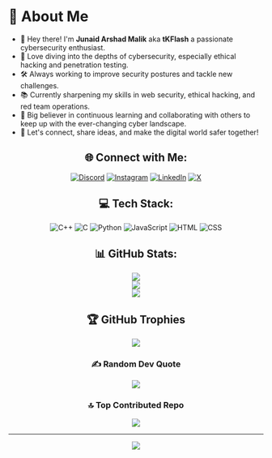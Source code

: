  
# 💫 About Me

- 👋 Hey there! I'm **Junaid Arshad Malik** aka **tKFlash** a passionate cybersecurity enthusiast.
- 🔐 Love diving into the depths of cybersecurity, especially ethical hacking and penetration testing.
- 🛠️ Always working to improve security postures and tackle new challenges.
- 📚 Currently sharpening my skills in web security, ethical hacking, and red team operations.
- 🌱 Big believer in continuous learning and collaborating with others to keep up with the ever-changing cyber landscape.
- 🤝 Let's connect, share ideas, and make the digital world safer together!

<div align="center">
  
## 🌐 Connect with Me:
[![Discord](https://img.shields.io/badge/Discord-%237289DA.svg?logo=discord&logoColor=white)](https://discord.gg/_tkflash) 
[![Instagram](https://img.shields.io/badge/Instagram-%23E4405F.svg?logo=Instagram&logoColor=white)](https://instagram.com/_junaidarshad) 
[![LinkedIn](https://img.shields.io/badge/LinkedIn-%230077B5.svg?logo=linkedin&logoColor=white)](https://www.linkedin.com/in/junaid-arshad-malik-644b11291/) 
[![X](https://img.shields.io/badge/X-black.svg?logo=X&logoColor=white)](https://x.com/_junaidarshad)

## 💻 Tech Stack:
![C++](https://img.shields.io/badge/c++-%2300599C.svg?style=for-the-badge&logo=c%2B%2B&logoColor=white) 
![C](https://img.shields.io/badge/c-%2300599C.svg?style=for-the-badge&logo=c&logoColor=white) 
![Python](https://img.shields.io/badge/python-3670A0?style=for-the-badge&logo=python&logoColor=ffdd54) 
![JavaScript](https://img.shields.io/badge/javascript-%23323330.svg?style=for-the-badge&logo=javascript&logoColor=%23F7DF1E) 
![HTML](https://img.shields.io/badge/html-%23E34F26.svg?style=for-the-badge&logo=html5&logoColor=white) 
![CSS](https://img.shields.io/badge/css-%231572B6.svg?style=for-the-badge&logo=css3&logoColor=white)

## 📊 GitHub Stats:
![](https://github-readme-stats.vercel.app/api?username=tKFlash&theme=dark&hide_border=false&include_all_commits=true&count_private=true)<br/>
![](https://github-readme-streak-stats.herokuapp.com/?user=tKFlash&theme=dark&hide_border=false)<br/>
![](https://github-readme-stats.vercel.app/api/top-langs/?username=tKFlash&theme=dark&hide_border=false&include_all_commits=true&count_private=true&layout=compact)

## 🏆 GitHub Trophies
![](https://github-profile-trophy.vercel.app/?username=tKFlash&theme=radical&no-frame=false&no-bg=true&margin-w=4)

### ✍️ Random Dev Quote
![](https://quotes-github-readme.vercel.app/api?type=horizontal&theme=radical)

### 🔝 Top Contributed Repo
![](https://github-contributor-stats.vercel.app/api?username=tKFlash&limit=5&theme=dark&combine_all_yearly_contributions=true)

---
[![](https://visitcount.itsvg.in/api?id=tKFlash&icon=0&color=0)](https://visitcount.itsvg.in)

</div>

